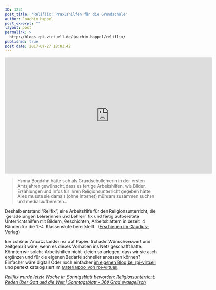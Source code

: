 ```yaml
---
ID: 1231
post_title: 'Reliflix: Praxishilfen für die Grundschule'
author: Joachim Happel
post_excerpt: ""
layout: post
permalink: >
  http://blogs.rpi-virtuell.de/joachim-happel/reliflix/
published: true
post_date: 2017-09-27 18:03:42
---
```


				
				
				
<div id="entry-content-wrapper">
<p><iframe style="width: 676px; height: 380.25px;" src="https://www.youtube.com/embed/3DB5wLObPzw?feature=oembed" allowfullscreen="allowfullscreen" data-origwidth="800" data-origheight="450" width="800" height="450" frameborder="0"></iframe></p>
<blockquote><p>Hanna Bogdahn hätte sich als Grundschullehrerin in den ersten Amtsjahren gewünscht, dass es fertige Arbeitshilfen, wie Bilder, Erzählungen und Infos für ihren Religionsunterricht gegeben hätte. Alles musste sie damals (ohne Internet) mühsam zusammen suchen und medial aufbereiten…</p></blockquote>
<p>Deshalb entstand “Relifix”, eine Arbeitshilfe für den Religionsunterricht, die &nbsp;gerade jungen Lehrerinnen und Lehrern fix und fertig aufbereitete Unterrichtshilfen&nbsp;mit Bildern, Geschichten, Arbeitsblättern in dezeit&nbsp; 4 Bänden für die 1.-4. Klassenstufe bereitstellt. &nbsp;(<a target="_blank" href="https://shop.claudius.de/catalogsearch/result/?q=Relifix">Erschienen im Claudius-Verlag</a>) <br></p>
<p>Ein schöner Ansatz. Leider nur auf Papier. Schade! Wünschenswert und zeitgemäß wäre, wenn es dieses Vorhaben ins Netz geschafft hätte. Könnten wir solche Arbeitshilfen nicht &nbsp;gleich so anlegen, dass wir sie auch ergänzen und für die eigenen Bedarfe schneller anpassen können? Einfacher wäre digital! Oder noch einfacher <a target="_blank" href="http://blogs.rpi-virtuell.de/">im eigenen Blog bei rpi-virtuell</a> und perfekt katalogisiert im <a href="https://material.rpi-virtuell.de/" target="_blank" rel="noopener">Materialpool von rpi-virtuell</a>.</p>
<p><em>Reliflix wurde letzte Woche im Sonntgsblatt beworden: <a href="http://www.sonntagsblatt.de/artikel/glaube/religionsunterricht-reden-ueber-gott-und-die-welt">Religionsunterricht: Reden über Gott und die Welt | Sonntagsblatt – 360 Grad evangelisch</a></em></p>
</div>